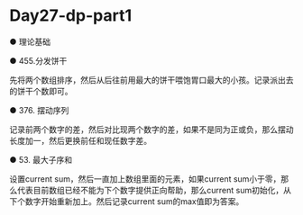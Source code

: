 # Day27-dp-part1
● 理论基础 


● 455.分发饼干

先将两个数组排序，然后从后往前用最大的饼干喂饱胃口最大的小孩。记录派出去的饼干个数即可。

● 376. 摆动序列 

记录前两个数字的差，然后对比现两个数字的差，如果不是同为正或负，那么摆动长度加一，然后更换前任和现任数字差。

● 53. 最大子序和 

设置current sum，然后一直加上数组里面的元素，如果current sum小于零，那么代表目前数组已经不能为下个数字提供正向帮助，那么current sum初始化，从下个数字开始重新加上。然后记录current sum的max值即为答案。
